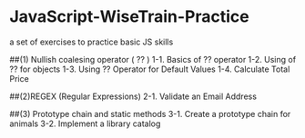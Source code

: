 # JavaScript-WiseTrain-Practice
a set of exercises to practice basic JS skills 

##(1) Nullish coalesing operator ( ?? )
1-1. Basics of ?? operator
1-2. Using of ?? for objects
1-3. Using ?? Operator for Default Values
1-4. Calculate Total Price

##(2)REGEX (Regular Expressions)
2-1. Validate an Email Address

##(3) Prototype chain and static methods
3-1. Create a prototype chain for animals
3-2. Implement a library catalog
